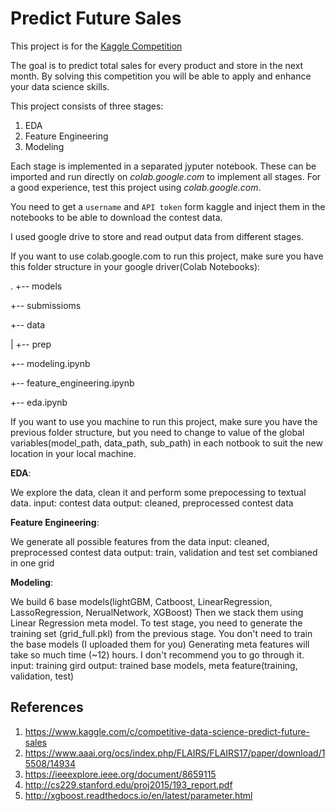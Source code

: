 # Predict Future Sales

This project is for the [Kaggle Competition](https://www.kaggle.com/c/competitive-data-science-predict-future-sales)

The goal is to predict total sales for every product and store in the next month. By solving this competition you will be able to apply and enhance your data science skills.

This project consists of three stages:
1. EDA
2. Feature Engineering
3. Modeling

Each stage is implemented in a separated jyputer notebook. 
These can be imported and run directly on *colab.google.com* to implement all stages.
For a good experience, test this project using *colab.google.com*.

You need to get a `username` and `API token` form kaggle and inject them in the notebooks to be able to download the contest data.

I used google drive to store and read output data from different stages.

If you want to use colab.google.com to run this project, make sure you have this folder structure in your google driver(Colab Notebooks):

.
+-- models

+-- submissioms

+-- data

|    +-- prep

+-- modeling.ipynb

+-- feature_engineering.ipynb

+-- eda.ipynb

If you want to use you machine to run this project, make sure you have the previous folder structure, but you need to change to value of the global variables(model_path, data_path, sub_path) in each notbook to suit the new location in your local machine.


**EDA**:

We explore the data, clean it and perform some prepocessing to textual data.
input: contest data
output: cleaned, preprocessed contest data

**Feature Engineering**:

We generate all possible features from the data
input: cleaned, preprocessed contest data
output: train, validation and test set combianed in one grid

**Modeling**:

We build 6 base models(lightGBM, Catboost, LinearRegression, LassoRegression, NerualNetwork, XGBoost)
Then we stack them using Linear Regression meta model.
To test stage, you need to generate the training set (grid_full.pkl) from the previous stage.
You don't need to train the base models (I uploaded them for you)
Generating meta features will take so much time (~12) hours. I don't recommend you to go through it. 
input: training gird
output: trained base models, meta feature(training, validation, test)


## References
1. https://www.kaggle.com/c/competitive-data-science-predict-future-sales
2. https://www.aaai.org/ocs/index.php/FLAIRS/FLAIRS17/paper/download/15508/14934
3. https://ieeexplore.ieee.org/document/8659115
4. http://cs229.stanford.edu/proj2015/193_report.pdf
5. http://xgboost.readthedocs.io/en/latest/parameter.html 